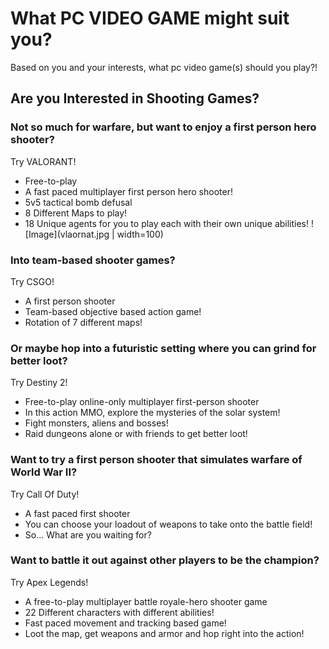 # What PC VIDEO GAME might suit you? 
Based on you and your interests, what pc video game(s) should you play?!

## Are you Interested in Shooting Games? 


### Not so much for warfare, but want to enjoy a first person hero shooter?
Try VALORANT! 
- Free-to-play
- A fast paced multiplayer first person hero shooter!
-  5v5 tactical bomb defusal 
- 8 Different Maps to play!
- 18 Unique agents for you to play each with their own unique abilities!
![Image](vlaornat.jpg | width=100)
### Into team-based shooter games? 
Try CSGO! 
- A first person shooter
- Team-based objective based action game!
-  Rotation of 7 different maps!

### Or maybe hop into a futuristic setting where you can grind for better loot?
Try Destiny 2! 
- Free-to-play online-only multiplayer first-person shooter 
- In this action MMO, explore the mysteries of the solar system!
- Fight monsters, aliens and bosses! 
- Raid dungeons alone or with friends to get better loot! 

### Want to try a first person shooter that simulates warfare of World War II? 
 Try Call Of Duty! 
- A fast paced first shooter 
- You can choose your loadout of weapons to take onto the battle field! 
- So… What are you waiting for? 

### Want to battle it out against other players to be the champion? 
Try Apex Legends! 
- A free-to-play multiplayer battle royale-hero shooter game
- 22 Different characters with different abilities!
- Fast paced movement and tracking based game! 
- Loot the map, get weapons and armor and hop right into the action! 

